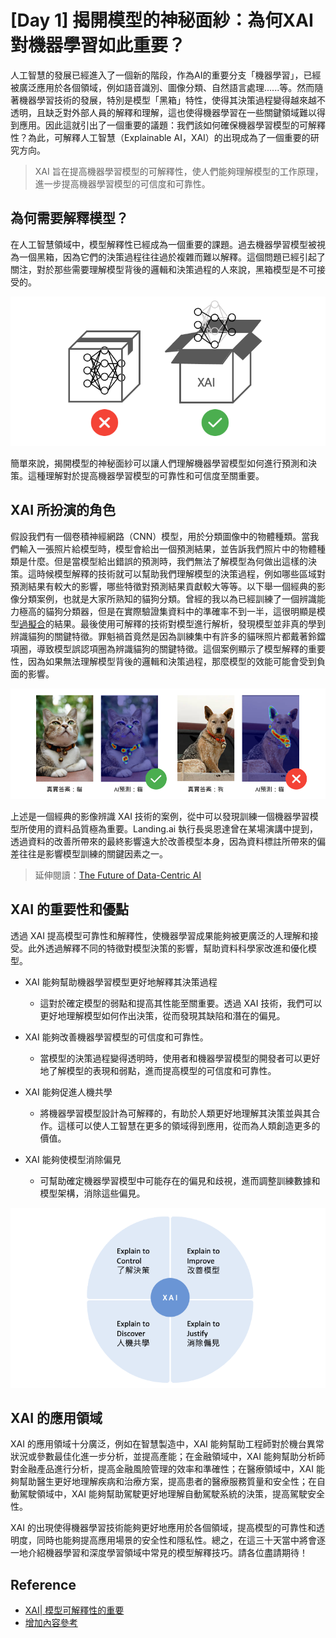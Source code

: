 # [Day 1] 揭開模型的神秘面紗：為何XAI對機器學習如此重要？
人工智慧的發展已經進入了一個新的階段，作為AI的重要分支「機器學習」，已經被廣泛應用於各個領域，例如語音識別、圖像分類、自然語言處理......等。然而隨著機器學習技術的發展，特別是模型「黑箱」特性，使得其決策過程變得越來越不透明，且缺乏對外部人員的解釋和理解，這也使得機器學習在一些關鍵領域難以得到應用。因此這就引出了一個重要的議題：我們該如何確保機器學習模型的可解釋性？為此，可解釋人工智慧（Explainable AI，XAI）的出現成為了一個重要的研究方向。

> XAI 旨在提高機器學習模型的可解釋性，使人們能夠理解模型的工作原理，進一步提高機器學習模型的可信度和可靠性。

## 為何需要解釋模型？
在人工智慧領域中，模型解釋性已經成為一個重要的課題。過去機器學習模型被視為一個黑箱，因為它們的決策過程往往過於複雜而難以解釋。這個問題已經引起了關注，對於那些需要理解模型背後的邏輯和決策過程的人來說，黑箱模型是不可接受的。

![](./image/img1-1.png)

簡單來說，揭開模型的神秘面紗可以讓人們理解機器學習模型如何進行預測和決策。這種理解對於提高機器學習模型的可靠性和可信度至關重要。

## XAI 所扮演的角色
假設我們有一個卷積神經網路（CNN）模型，用於分類圖像中的物體種類。當我們輸入一張照片給模型時，模型會給出一個預測結果，並告訴我們照片中的物體種類是什麼。但是當模型給出錯誤的預測時，我們無法了解模型為何做出這樣的決策。這時候模型解釋的技術就可以幫助我們理解模型的決策過程，例如哪些區域對預測結果有較大的影響，哪些特徵對預測結果貢獻較大等等。以下舉一個經典的影像分類案例，也就是大家所熟知的貓狗分類。曾經的我以為已經訓練了一個辨識能力極高的貓狗分類器，但是在實際驗證集資料中的準確率不到一半，這很明顯是模型[過擬合](https://ithelp.ithome.com.tw/articles/10278254)的結果。最後使用可解釋的技術對模型進行解析，發現模型並非真的學到辨識貓狗的關鍵特徵。罪魁禍首竟然是因為訓練集中有許多的貓咪照片都戴著鈴鐺項圈，導致模型誤認項圈為辨識貓狗的關鍵特徵。這個案例顯示了模型解釋的重要性，因為如果無法理解模型背後的邏輯和決策過程，那麼模型的效能可能會受到負面的影響。

![](./image/img1-2.png)

上述是一個經典的影像辨識 XAI 技術的案例，從中可以發現訓練一個機器學習模型所使用的資料品質極為重要。Landing.ai 執行長吳恩達曾在某場演講中提到，透過資料的改善所帶來的最終影響遠大於改善模型本身，因為資料標註所帶來的偏差往往是影響模型訓練的關鍵因素之一。

> 延伸閱讀：[The Future of Data-Centric AI](https://medium.com/@andy6804tw/the-future-of-data-centric-ai-a36bea495d1c)

## XAI 的重要性和優點
透過 XAI 提高模型可靠性和解釋性，使機器學習成果能夠被更廣泛的人理解和接受。此外透過解釋不同的特徵對模型決策的影響，幫助資料科學家改進和優化模型。
- XAI 能夠幫助機器學習模型更好地解釋其決策過程
  - 這對於確定模型的弱點和提高其性能至關重要。透過 XAI 技術，我們可以更好地理解模型如何作出決策，從而發現其缺陷和潛在的偏見。

- XAI 能夠改善機器學習模型的可信度和可靠性。
  - 當模型的決策過程變得透明時，使用者和機器學習模型的開發者可以更好地了解模型的表現和弱點，進而提高模型的可信度和可靠性。

- XAI 能夠促進人機共學
  - 將機器學習模型設計為可解釋的，有助於人類更好地理解其決策並與其合作。這樣可以使人工智慧在更多的領域得到應用，從而為人類創造更多的價值。

- XAI 能夠使模型消除偏見
   - 可幫助確定機器學習模型中可能存在的偏見和歧視，進而調整訓練數據和模型架構，消除這些偏見。

![](./image/img1-3.png)


## XAI 的應用領域
XAI 的應用領域十分廣泛，例如在智慧製造中，XAI 能夠幫助工程師對於機台異常狀況或參數最佳化進一步分析，並提高產能；在金融領域中，XAI 能夠幫助分析師對金融產品進行分析，提高金融風險管理的效率和準確性；在醫療領域中，XAI 能夠幫助醫生更好地理解疾病和治療方案，提高患者的醫療服務質量和安全性；在自動駕駛領域中，XAI 能夠幫助駕駛更好地理解自動駕駛系統的決策，提高駕駛安全性。

XAI 的出現使得機器學習技術能夠更好地應用於各個領域，提高模型的可靠性和透明度，同時也能夠提高應用場景的安全性和隱私性。總之，在這三十天當中將會逐一地介紹機器學習和深度學習領域中常見的模型解釋技巧。請各位盡請期待！

## Reference
- [XAI| 模型可解釋性的重要](https://medium.com/sherry-ai/xai-%E6%A8%A1%E5%9E%8B%E5%8F%AF%E8%A7%A3%E9%87%8B%E6%80%A7%E7%9A%84%E9%87%8D%E8%A6%81-a0bbaa649978)
- [增加內容參考](https://www.slideshare.net/dineshv62/explainable-ai-238430774)